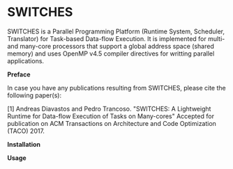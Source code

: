 # SWITCHES
SWITCHES is a Parallel Programming Platform (Runtime System, Scheduler, Translator) for Task-based Data-flow Execution. It is implemented for multi- and many-core processors that support a global address space (shared memory) and uses OpenMP v4.5 compiler directives for writting parallel applications.

__Preface__

In case you have any publications resulting from SWITCHES, please cite the following paper(s):

[1] Andreas Diavastos and Pedro Trancoso. "SWITCHES: A Lightweight Runtime for Data-flow Execution of Tasks on Many-cores" Accepted for publication on ACM Transactions on Architecture and Code Optimization (TACO) 2017.



__Installation__


 

__Usage__
